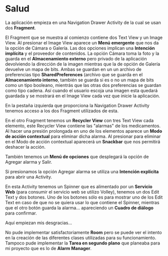 # Salud
La aplicación empieza en una Navigation Drawer Activity de la cual se usan dos **Fragment**.

El Fragment que se muestra al comienzo contiene dos Text View y un Image View. Al presionar el Image View aparece un **Menú emergente** que nos da la opción de Cámara o Galería. Las dos opciones implican una **Intención implícita** y el proveedor de contenidos. La opción Cámara toma la foto y la guarda en el **Almacenamiento externo** pero privado de la aplicación devolviendo la dirección de la imagen mientras que la de opción de Galería devuelve un mapa de bits. Ambas se guardan en un un archivo de preferencias tipo **SharedPreferences** (archivo que se guarda en el **Almacenamiento interno**, también se guarda si es o no un mapa de bits como un tipo booleano, mientrás que las otras dos preferencias se guardan como tipo cadena. Así cuando el usuario escoja una imagen esta quedará guardada y se mostrará en el Image View cada vez que inicie la aplicación.

En la pestaña izquierda que proporciona la Navigation Drawer Activity tenemos acceso a los dos Fragment utilizados de esta.

En el otro Fragment tenemos un **Recycler View** con tres Text View cada elemento, este Recycler View contiene las "alarmas" de los medicamentos. Al hacer una presión prolongada en uno de los elementos aparece un **Modo de acción contextual** para eliminar dicha alarma. Al presionar para eliminar en el Modo de acción contextual aparecerá un **Snackbar** que nos permitirá deshacer la acción.

También tenemos un **Menú de opciones** que desplegará la opción de Agregar alarma y Salir.

Si presionamos la opción Agregar alarma se utiliza una **Intención explícita** para abrir una Activity.

En esta Activity tenemos un Spinner que es alimentado por un **Servicio Web** (para consumir el servicio web se utilizo Volley), tenemos un dos Edit Text y dos botones. Uno de los botones sólo es para mostrar uno de los Edit Text en caso de que no se quiera usar lo que contiene el Spinner, mientras que el otro botón guarda la alarma... apareciendo un **Cuadro de diálogo** para confirmar.

Aquí empiezan mis desgracias...

No pude implementar satisfactoriamente **Room** pero se puede ver el intento en la creación de las diferentes clases utilizadas para su funcionamiento.
Tampoco pude implementar la **Tarea en segundo plano** que planeaba para mi proyecto que es lo de **Alarm Manager**. 
